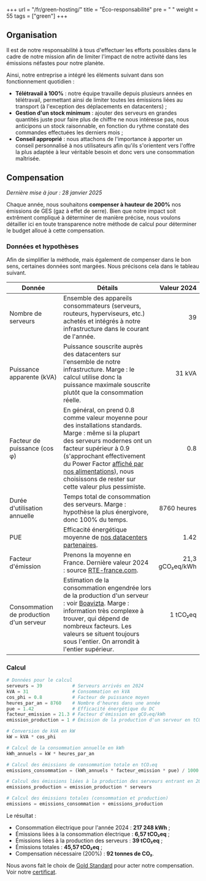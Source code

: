 +++
url = "/fr/green-hosting/"
title = "Éco-responsabilité"
pre = "<i class='fas fa-fw fa-leaf'></i> "
weight = 55
tags = ["green"]
+++

## Organisation

Il est de notre responsabilité à tous d'effectuer les efforts possibles dans le cadre de notre mission afin de limiter l'impact de notre activité dans les émissions néfastes pour notre planète.

Ainsi, notre entreprise a intégré les éléments suivant dans son fonctionnement quotidien :

  * **Télétravail à 100%** : notre équipe travaille depuis plusieurs années en télétravail, permettant ainsi de limiter toutes les émissions liées au transport (à l'exception des déplacements en datacenters) ;
  * **Gestion d'un stock minimum** : ajouter des serveurs en grandes quantités juste pour faire plus de chiffre ne nous intéresse pas, nous anticipons un stock raisonnable, en fonction du rythme constaté des commandes effectuées les derniers mois ;
  * **Conseil approprié** : nous attachons de l'importance à apporter un conseil personnalisé à nos utilisateurs afin qu'ils s'orientent vers l'offre la plus adaptée à leur véritable besoin et donc vers une consommation maîtrisée.

## Compensation

_Dernière mise à jour : 28 janvier 2025_

Chaque année, nous souhaitons **compenser à hauteur de 200%** nos émissions de GES (gaz à effet de serre). Bien que notre impact soit extrêment compliqué à déterminer de manière précise, nous voulons détailler ici en toute transparence notre méthode de calcul pour déterminer le budget alloué à cette compensation.

### Données et hypothèses

Afin de simplifier la méthode, mais également de compenser dans le bon sens, certaines données sont margées. Nous précisons cela dans le tableau suivant.


| Donnée | Détails | Valeur 2024 |
|--------|---------|------------:|
| Nombre de serveurs | Ensemble des appareils consommateurs (serveurs, routeurs, hyperviseurs, etc.) achetés et intégrés à notre infrastructure dans le courant de l'année. | 39 |
| Puissance apparente (kVA)| Puissance souscrite auprès des datacenters sur l'ensemble de notre infrastructure. Marge : le calcul utilise donc la puissance maximale souscrite plutôt que la consommation réelle. | 31 kVA |
| Facteur de puissance (cos φ) | En général, on prend 0.8 comme valeur moyenne pour des installations standards. Marge : même si la plupart des serveurs modernes ont un facteur supérieur à 0.9 (s'approchant effectivement du Power Factor [affiché par nos alimentations](https://store.supermicro.com/us_en/pub/media/wysiwyg/productspecs/PWS-606P-1R/PWS-606P-1R_quick_spec.pdf)), nous choisissons de rester sur cette valeur plus pessimiste. | 0.8 |
| Durée d'utilisation annuelle | Temps total de consommation des serveurs. Marge : hypothèse la plus énergivore, donc 100% du temps. | 8760 heures |
|PUE|Efficacité énergétique moyenne de [nos datacenters partenaires](https://sustainability.equinix.com/environment/operational-sustainability/).|1.42|
| Facteur d'émission | Prenons la moyenne en France. Dernière valeur 2024 : source [RTE-france.com](https://www.rte-france.com/actualites/production-electricite-francaise-atteint-plus-haut-niveau-depuis-5-ans). | 21,3 gCO₂eq/kWh |
| Consommation de production d'un serveur | Estimation de la consommation engendrée lors de la production d'un serveur : voir [Boavizta](https://boavizta.org/blog/empreinte-de-la-fabrication-d-un-serveur). Marge : information très complexe à trouver, qui dépend de nombreux facteurs. Les valeurs se situent toujours sous l'entier. On arrondit à l'entier supérieur. | 1 tCO₂eq |

### Calcul

```python
# Données pour le calcul
serveurs = 39           # Serveurs arrivés en 2024
kVA = 31                # Consommation en kVA
cos_phi = 0.8           # Facteur de puissance moyen
heures_par_an = 8760    # Nombre d'heures dans une année
pue = 1.42              # Efficacité énergétique du DC
facteur_emission = 21.3 # Facteur d'émission en gCO₂eq/kWh
emission_production = 1 # Émission de la production d'un serveur en tCO₂eq

# Conversion de kVA en kW
kW = kVA * cos_phi

# Calcul de la consommation annuelle en kWh
kWh_annuels = kW * heures_par_an

# Calcul des émissions de consommation totale en tCO₂eq
emissions_consommation = (kWh_annuels * facteur_emission * pue) / 1000 / 1000  # Conversion de g à tonnes

# Calcul des émissions liées à la production des serveurs entrant en 2024
emissions_production = emission_production * serveurs

# Calcul des émissions totales (consommation et production)
emissions = emissions_consommation + emissions_production
```

Le résultat :

- Consommation électrique pour l'année 2024 : **217 248 kWh** ;
- Émissions liées à la consommation électrique : **6,57 tCO₂eq** ;
- Émissions liées à la production des serveurs : **39 tCO₂eq** ;
- Émissions totales : **45,57 tCO₂eq** ;
- Compensation nécessaire (200%) : **92 tonnes de CO₂**.

Nous avons fait le choix de [Gold Standard](https://www.goldstandard.org/) pour acter notre compensation.
Voir notre [certificat](https://files.alwaysdata.com/certifications/2025_GOLDSTANDARD_CERTIFICATE.zip).

